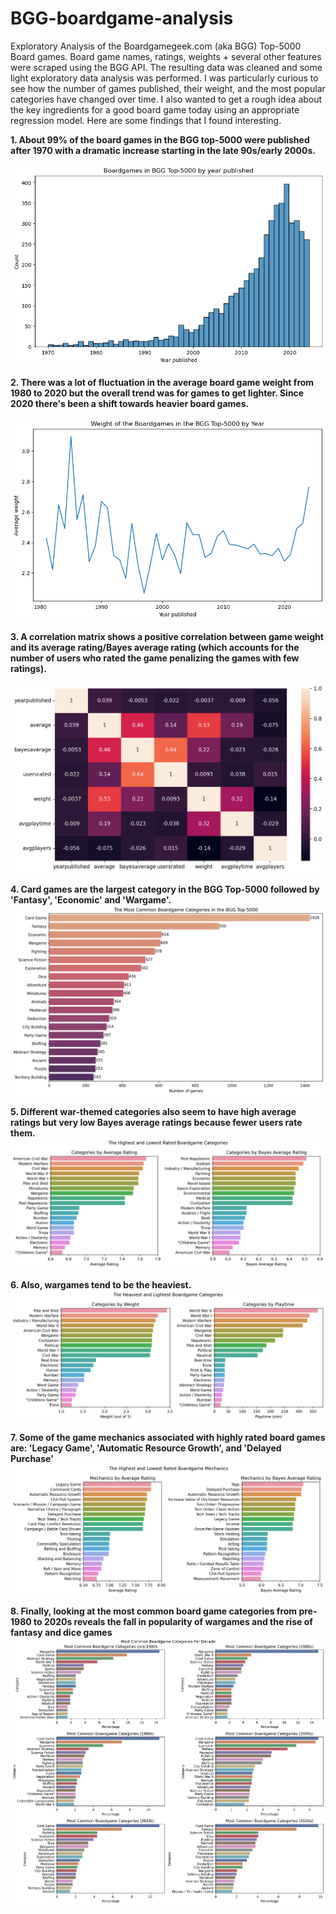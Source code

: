 # BGG-boardgame-analysis
Exploratory Analysis of the Boardgamegeek.com (aka BGG) Top-5000 Board games.
Board game names, ratings, weights + several other features were scraped using the BGG API. The resulting data was cleaned and some light exploratory data analysis was performed. I was particularly curious to see how the number of games published, their weight, and the most popular categories have changed over time. I also wanted to get a rough idea about the key ingredients for a good board game today using an appropriate regression model. Here are some findings that I found interesting.


**1. About 99% of the board games in the BGG top-5000 were published after 1970 with a dramatic increase starting in the late 90s/early 2000s.**

![Image 1](plots/bgg1.png)

**2. There was a lot of fluctuation in the average board game weight from 1980 to 2020 but the overall trend was for games to get lighter. Since 2020 there's been a shift towards heavier board games.**

![Image 2](plots/bgg2.png)

**3. A correlation matrix shows a positive correlation between game weight and its average rating/Bayes average rating (which accounts for the number of users who rated the game penalizing the games with few ratings).**

![Image 3](plots/bgg3.png)

**4. Card games are the largest category in the BGG Top-5000 followed by 'Fantasy', 'Economic' and 'Wargame'.**
![Image 4](plots/bgg4.png)

**5. Different war-themed categories also seem to have high average ratings but very low Bayes average ratings because fewer users rate them.**
![Image 5](plots/bgg5.png)

**6. Also, wargames tend to be the heaviest.**
![Image 6](plots/bgg6.png)

**7. Some of the game mechanics associated with highly rated board games are: 'Legacy Game', 'Automatic Resource Growth', and 'Delayed Purchase'**
![Image 7](plots/bgg7.png)

**8. Finally, looking at the most common board game categories from pre-1980 to 2020s reveals the fall in popularity of wargames and the rise of fantasy and dice games**
![Image 8](plots/bgg8.png)





